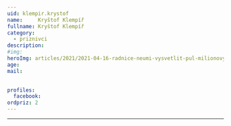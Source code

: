```yaml
---
uid: klempir.krystof
name:     Kryštof Klempíř
fullname: Kryštof Klempíř
category:
  - priznivci
description: 
#img: 
heroImg: articles/2021/2021-04-16-radnice-neumi-vysvetlit-pul-milionovy-pro-valentu.jpg
age: 
mail:

 
profiles:
  facebook: 
ordpriz: 2
---
```



---
